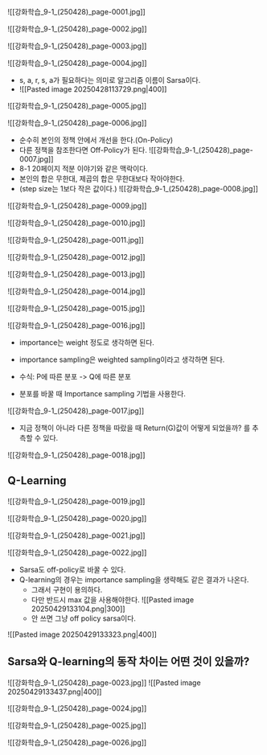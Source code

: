 ![[강화학습_9-1_(250428)_page-0001.jpg]]

![[강화학습_9-1_(250428)_page-0002.jpg]]

![[강화학습_9-1_(250428)_page-0003.jpg]]

![[강화학습_9-1_(250428)_page-0004.jpg]]
- s, a, r, s, a가 필요하다는 의미로 알고리즘 이름이 Sarsa이다.
- ![[Pasted image 20250428113729.png|400]]

![[강화학습_9-1_(250428)_page-0005.jpg]]

![[강화학습_9-1_(250428)_page-0006.jpg]]
- 순수히 본인의 정책 안에서 개선을 한다.(On-Policy)
- 다른 정책을 참조한다면 Off-Policy가 된다.
![[강화학습_9-1_(250428)_page-0007.jpg]]
- 8-1 20페이지 적분 이야기와 같은 맥락이다.
- 본인의 합은 무한대, 제곱의 합은 무한대보다 작아야한다.
- (step size는 1보다 작은 값이다.)
![[강화학습_9-1_(250428)_page-0008.jpg]]

![[강화학습_9-1_(250428)_page-0009.jpg]]

![[강화학습_9-1_(250428)_page-0010.jpg]]

![[강화학습_9-1_(250428)_page-0011.jpg]]

![[강화학습_9-1_(250428)_page-0012.jpg]]

![[강화학습_9-1_(250428)_page-0013.jpg]]

![[강화학습_9-1_(250428)_page-0014.jpg]]

![[강화학습_9-1_(250428)_page-0015.jpg]]

![[강화학습_9-1_(250428)_page-0016.jpg]]
- importance는 weight 정도로 생각하면 된다.
- importance sampling은 weighted sampling이라고 생각하면 된다.

- 수식: P에 따른 분포 -> Q에 따른 분포
- 분포를 바꿀 때 Importance sampling 기법을 사용한다.

![[강화학습_9-1_(250428)_page-0017.jpg]]
- 지금 정책이 아니라 다른 정책을 따랐을 때 Return(G)값이 어떻게 되었을까? 를 추측할 수 있다.

![[강화학습_9-1_(250428)_page-0018.jpg]]


## Q-Learning
![[강화학습_9-1_(250428)_page-0019.jpg]]

![[강화학습_9-1_(250428)_page-0020.jpg]]

![[강화학습_9-1_(250428)_page-0021.jpg]]

![[강화학습_9-1_(250428)_page-0022.jpg]]
- Sarsa도 off-policy로 바꿀 수 있다.
- Q-learning의 경우는 importance sampling을 생략해도 같은 결과가 나온다. 
	- 그래서 구현이 용의하다.
	- 다만 반드시 max 값을 사용해야한다. ![[Pasted image 20250429133104.png|300]]
	- 안 쓰면 그냥 off policy sarsa이다.

![[Pasted image 20250429133323.png|400]]



## Sarsa와 Q-learning의 동작 차이는 어떤 것이 있을까?
![[강화학습_9-1_(250428)_page-0023.jpg]]
![[Pasted image 20250429133437.png|400]]





![[강화학습_9-1_(250428)_page-0024.jpg]]

![[강화학습_9-1_(250428)_page-0025.jpg]]

![[강화학습_9-1_(250428)_page-0026.jpg]]